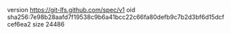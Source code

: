 version https://git-lfs.github.com/spec/v1
oid sha256:7e98b28aafd7f19538c9b6a41bcc22c66fa80defb9c7b2d3bf6d15dcfcef6ea2
size 24486
